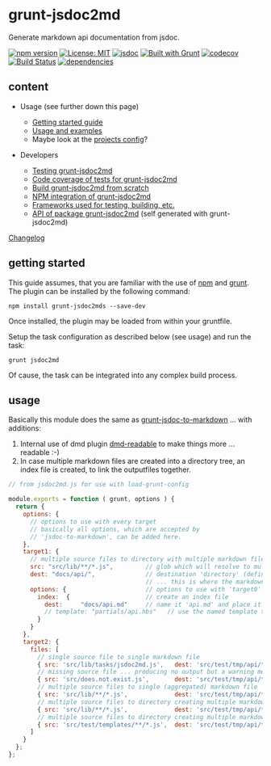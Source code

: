 # grunt-jsdoc2md

Generate markdown api documentation from jsdoc.  

[![npm version](https://img.shields.io/npm/v/grunt-jsdoc2md?color=blue)](https://www.npmjs.com/package/grunt-jsdoc2md)
[![License: MIT](https://img.shields.io/badge/License-MIT-blue.svg)](https://opensource.org/licenses/MIT)
[![jsdoc](https://img.shields.io/static/v1?label=jsdoc&message=%20api%20&color=blue)](https://jsdoc.app/)
[![Built with Grunt](https://cdn.gruntjs.com/builtwith.svg)](https://gruntjs.com/)
[![codecov](https://codecov.io/gh/db-developer/grunt-jsdoc2md/branch/master/graph/badge.svg)](https://codecov.io/gh/db-developer/grunt-jsdoc2md)
[![Build Status](https://travis-ci.com/db-developer/grunt-jsdoc2md.svg?branch=master)](https://travis-ci.com/db-developer/grunt-jsdoc2md)
[![dependencies](https://img.shields.io/librariesio/release/npm/grunt-jsdoc2md)](https://libraries.io/)

## content ##

* Usage (see further down this page)
  * [Getting started guide](#getting-started)
  * [Usage and examples](#usage)
  * Maybe look at the [projects config](.conf/grunt/jsdoc2md.js)?

* Developers
  * [Testing grunt-jsdoc2md](docs/grunt.md#testing)
  * [Code coverage of tests for grunt-jsdoc2md](docs/grunt.md#code-coverage)
  * [Build grunt-jsdoc2md from scratch](docs/grunt.md#building)
  * [NPM integration of grunt-jsdoc2md](docs/grunt.md#npm_integration)
  * [Frameworks used for testing, building, etc.](docs/frameworks.md)
  * [API of package grunt-jsdoc2md](docs/api.index.md) (self generated with grunt-jsdoc2md)

[Changelog](CHANGELOG.md)

## getting started ##

This guide assumes, that you are familiar with the use of [npm](https://npmjs.com "Homepage of npm") and [grunt](https://gruntjs.com "Homepage of grunt").  
The plugin can be installed by the following command:

<code>npm install grunt-jsdoc2mds --save-dev</code>

Once installed, the plugin may be loaded from within your gruntfile.  

Setup the task configuration as described below (see usage) and run the task:  

<code>grunt jsdoc2md</code>

Of cause, the task can be integrated into any complex build process.

## usage ##

Basically this module does the same as [grunt-jsdoc-to-markdown](https://www.npmjs.com/package/grunt-jsdoc-to-markdown) ... with additions:

1. Internal use of dmd plugin [dmd-readable](https://www.npmjs.com/package/dmd-readable) to make things more ... readable :-)
2. In case multiple markdown files are created into a directory tree, an index file is created, to link the outputfiles together.

```javascript
// from jsdoc2md.js for use with load-grunt-config

module.exports = function ( grunt, options ) {
  return {
    options: {
      // options to use with every target
      // basically all options, which are accepted by
      // 'jsdoc-to-markdown', can be added here.
    },
    target1: {
      // multiple source files to directory with multiple markdown files
      src: "src/lib/**/*.js",         // glob which will resolve to multiple sourcefiles
      dest: "docs/api/",              // destination 'directory' (defined by ending slash)
                                      // ... this is where the markdown files will be created.
      options: {                      // options to use with 'target0'
        index:  {                     // create an index file
          dest:     "docs/api.md"     // name it 'api.md' and place it in the docs directory.
          // template: "partials/api.hbs"   // use the named template to create the index file.
        }
      }
    },
    target2: {
      files: [
        // single source file to single markdown file
        { src: 'src/lib/tasks/jsdoc2md.js',   dest: 'src/test/tmp/api/tofile/1/jsdoc2md.md'       },
        // missing source file ... producing no output but a warning message
        { src: 'src/does.not.exist.js',       dest: 'src/test/tmp/api/tofile/2/missing.src.md'    },
        // multiple source files to single (aggregated) markdown file
        { src: 'src/lib/**/*.js',             dest: 'src/test/tmp/api/tofile/3/aggregated.api.md' },
        // multiple source files to directory creating multiple markdown files
        { src: 'src/lib/**/*.js',             dest: 'src/test/tmp/api/tofile/4/' },
        // multiple source files to directory creating multiple markdown files
        { src: 'src/test/templates/**/*.js',  dest: 'src/test/tmp/api/tofile/5/' }
      ]
    }
  };
};
```
